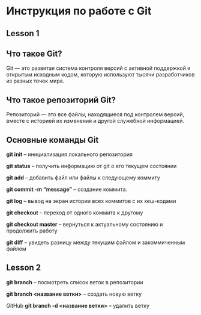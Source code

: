 # Инструкция по работе с Git  
## Lesson 1

## Что такое Git?

Git — это развитая система контроля версий с активной поддержкой и открытым исходным кодом, которую используют тысячи разработчиков из разных точек мира.

## Что такое репозиторий Git?

Репозиторий — это все файлы, находящиеся под контролем версий, вместе с историей их изменения и другой служебной информацией.

## Основные команды Git

**git init** – инициализация локального репозитория

**git status** – получить информацию от git о его текущем состоянии

 **git add** – добавить файл или файлы к следующему коммиту



**git commit -m “message”** – создание коммита.

 **git log** – вывод на экран истории всех коммитов с их хеш-кодами

 **git checkout** – переход от одного коммита к другому

**git checkout master** – вернуться к актуальному состоянию и продолжить работу

**git diff** – увидеть разницу между текущим файлом и закоммиченным файлом

## Lesson 2

**git branch** – посмотреть список веток в репозитории

**git branch <название ветки>** – создать новую ветку


GitHub
**git branch -d <название ветки>** – удалить ветку

